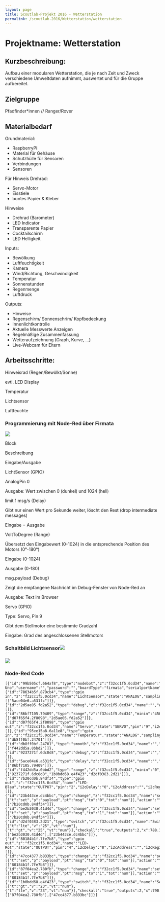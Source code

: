 ```yaml
---
layout: page
title: Scoutlab-Projekt 2016 - Wetterstation
permalink: /scoutlab-2016/Wetterstation/wetterstation
---
```


# Projektname: Wetterstation

## Kurzbeschreibung:

Aufbau einer modularen Wetterstation, die je nach Zeit und Zweck verschiedene Umweltdaten aufnimmt, auswertet und für die Gruppe aufbereitet.

## Zielgruppe

Pfadfinder*innen // Ranger/Rover

## Materialbedarf

Grundmaterial:

-   RaspberryPi
-   Material für Gehäuse
-   Schutzhülle für Sensoren
-   Verbindungen
-   Sensoren

Für Hinweis Drehrad:

-   Servo-Motor
-   Eisstiele
-   buntes Papier & Kleber

Hinweise

-   Drehrad (Barometer)
-   LED Indicator
-   Transparente Papier
-   Cocktailschirm
-   LED Helligkeit

Inputs:

-   Bewölkung
-   Luftfeuchtigkeit
-   Kamera
-   Wind/Richtung, Geschwindigkeit
-   Temperatur
-   Sonnenstunden
-   Regenmenge
-   Luftdruck

Outputs:

-   Hinweise
-   Regenschirm/ Sonnenschrim/ Kopfbedeckung
-   Innenlichtkontrolle
-   Aktuelle Messwerte Anzeigen
-   Regelmäßige Zusammenfassung
-   Wetteraufzeichnung (Graph, Kurve, …)
-   Live-Webcam für Eltern

## Arbeitsschritte:

Hinweisrad (Regen/Bewölkt/Sonne)

evtl. LED Display

Temperatur

Lichtsensor

Luftfeuchte

### Programmierung mit Node-Red über Firmata

![](images/image3.png)

Block

Beschreibung

Eingabe/Ausgabe

LichtSensor (GPIO)

AnalogPin 0

Ausgabe: Wert zwischen 0 (dunkel) und 1024 (hell)

limit 1 msg/s (Delay)

Gibt nur einen Wert pro Sekunde weiter, löscht den Rest (drop
intermediate messages)

Eingabe = Ausgabe

VoltToDegree (Range)

Übersetzt den Eingabewert (0-1024) in die entsprechende Position des
Motors (0°-180°)

Eingabe (0-1024)

Ausgabe (0-180)

msg.payload (Debug)

Zeigt die empfangene Nachricht im Debug-Fenster von Node-Red an

Ausgabe: Text im Browser

Servo (GPIO)

Type: Servo, Pin 9

Gibt dem Stellmotor eine bestimmte Gradzahl

Eingabe: Grad des angeschlossenen Stellmotors

### Schaltbild Lichtsensor![](images/image1.png)

### ![](images/image2.png)

### Node-Red Code

```
[{"id":"99b505cf.664af8","type":"nodebot","z":"f32cc1f5.0cd34","name":"Arduino
Uno","username":"","password":"","boardType":"firmata","serialportName":"/dev/cu.usbmodemfa131","connectionType":"local","mqttServer":"","socketServer":"","pubTopic":"","subTopic":"","tcpHost":"","tcpPort":"","sparkId":"","sparkToken":"","beanId":"","impId":"","meshbluServer":"https://meshblu.octoblu.com","uuid":"","token":"","sendUuid":""},{"id":"78634b5f.879cb4","type":"gpio
in","z":"f32cc1f5.0cd34","name":"LichtSensor","state":"ANALOG","samplingInterval":"1000","pin":"0","board":"99b505cf.664af8","x":146.5,"y":93,"wires":[["5ace04e6.a531fc"]]},{"id":"2d5ae05.fd2a52","type":"debug","z":"f32cc1f5.0cd34","name":"","active":false,"console":"false","complete":"payload","x":771.5,"y":54,"wires":[]},{"id":"86bf7105.79409","type":"range","z":"f32cc1f5.0cd34","minin":"450","maxin":"900","minout":"180","maxout":"30","action":"clamp","round":true,"name":"VoltToDegree","x":527.5,"y":88,"wires":[["d07f65f4.2f8098","2d5ae05.fd2a52"]]},{"id":"d07f65f4.2f8098","type":"gpio
out","z":"f32cc1f5.0cd34","name":"Servo","state":"SERVO","pin":"9","i2cDelay":"0","i2cAddress":"","i2cRegister":"","outputs":0,"board":"99b505cf.664af8","x":750.5,"y":130,"wires":[]},{"id":"95ee15a8.6a11e8","type":"gpio
in","z":"f32cc1f5.0cd34","name":"Temperatur","state":"ANALOG","samplingInterval":"100","pin":"1","board":"99b505cf.664af8","x":142.5,"y":219,"wires":[["db8ff0bf.24701"]]},{"id":"db8ff0bf.24701","type":"smooth","z":"f32cc1f5.0cd34","name":"","action":"mean","count":"100","round":"","x":332.5,"y":214,"wires":[["f442dd5a.0bbd2"]]},{"id":"9237271f.6dc8d8","type":"debug","z":"f32cc1f5.0cd34","name":"","active":true,"console":"false","complete":"false","x":783.5,"y":221,"wires":[]},{"id":"5ace04e6.a531fc","type":"delay","z":"f32cc1f5.0cd34","name":"","pauseType":"rate","timeout":"5","timeoutUnits":"seconds","rate":"1","rateUnits":"second","randomFirst":"1","randomLast":"5","randomUnits":"seconds","drop":true,"x":337.5,"y":89,"wires":[["86bf7105.79409"]]},{"id":"f442dd5a.0bbd2","type":"range","z":"f32cc1f5.0cd34","minin":"0","maxin":"1024","minout":"0","maxout":"400","action":"scale","round":false,"name":"AnalogToCelsius","x":539.5,"y":222,"wires":[["9237271f.6dc8d8","1b0bdd68.e4f423","d2df0383.2d21"]]},{"id":"7b20cd0b.84df34","type":"gpio
out","z":"f32cc1f5.0cd34","name":"LED-Blau","state":"OUTPUT","pin":"2","i2cDelay":"0","i2cAddress":"","i2cRegister":"","outputs":0,"board":"99b505cf.664af8","x":1222.166618347168,"y":369.0000352859497,"wires":[]},{"id":"23b443ce.dc4bbc","type":"change","z":"f32cc1f5.0cd34","name":"set0","rules":[{"t":"set","p":"payload","pt":"msg","to":"0","tot":"num"}],"action":"","property":"","from":"","to":"","reg":false,"x":1028.666618347168,"y":387.0000352859497,"wires":[["7b20cd0b.84df34"]]},{"id":"be2b3030.41d4d","type":"change","z":"f32cc1f5.0cd34","name":"set1","rules":[{"t":"set","p":"payload","pt":"msg","to":"1","tot":"num"}],"action":"","property":"","from":"","to":"","reg":false,"x":1028.166618347168,"y":349.0000352859497,"wires":[["7b20cd0b.84df34"]]},{"id":"d2df0383.2d21","type":"switch","z":"f32cc1f5.0cd34","name":"SwitchBlau","property":"payload","propertyType":"msg","rules":[{"t":"lte","v":"25","vt":"num"},{"t":"gt","v":"25","vt":"num"}],"checkall":"true","outputs":2,"x":788.166618347168,"y":369.0000352859497,"wires":[["be2b3030.41d4d"],["23b443ce.dc4bbc"]]},{"id":"80184b1f.7fe7b8","type":"gpio
out","z":"f32cc1f5.0cd34","name":"LED-Rot","state":"OUTPUT","pin":"4","i2cDelay":"0","i2cAddress":"","i2cRegister":"","outputs":0,"board":"99b505cf.664af8","x":1224.666618347168,"y":282.0000352859497,"wires":[]},{"id":"47cc4377.b833bc","type":"change","z":"f32cc1f5.0cd34","name":"set0","rules":[{"t":"set","p":"payload","pt":"msg","to":"0","tot":"num"}],"action":"","property":"","from":"","to":"","reg":false,"x":1031.166618347168,"y":300.0000352859497,"wires":[["80184b1f.7fe7b8"]]},{"id":"87f04ea2.780fb","type":"change","z":"f32cc1f5.0cd34","name":"set1","rules":[{"t":"set","p":"payload","pt":"msg","to":"1","tot":"num"}],"action":"","property":"","from":"","to":"","reg":false,"x":1030.6666259765625,"y":255.33336353302002,"wires":[["80184b1f.7fe7b8"]]},{"id":"1b0bdd68.e4f423","type":"switch","z":"f32cc1f5.0cd34","name":"SwitchRot","property":"payload","propertyType":"msg","rules":[{"t":"gt","v":"23","vt":"num"},{"t":"lte","v":"23","vt":"num"}],"checkall":"true","outputs":2,"x":790.666618347168,"y":282.0000352859497,"wires":[["87f04ea2.780fb"],["47cc4377.b833bc"]]}]
```
